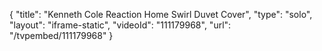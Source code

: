 {
    "title": "Kenneth Cole Reaction Home Swirl Duvet Cover",
    "type": "solo",
    "layout": "iframe-static",
    "videoId": "111179968",
    "url": "\/tvpembed\/111179968"
}